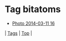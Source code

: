 <!--
title: Tag bitatoms
date: 2020-06-28T15:26:59.457Z
tags:
-->
# Tag bitatoms

 * [Photo 2014-03-11 16](79272105210.md)

| [Tags](tags.md) | [Top](index.md) |
